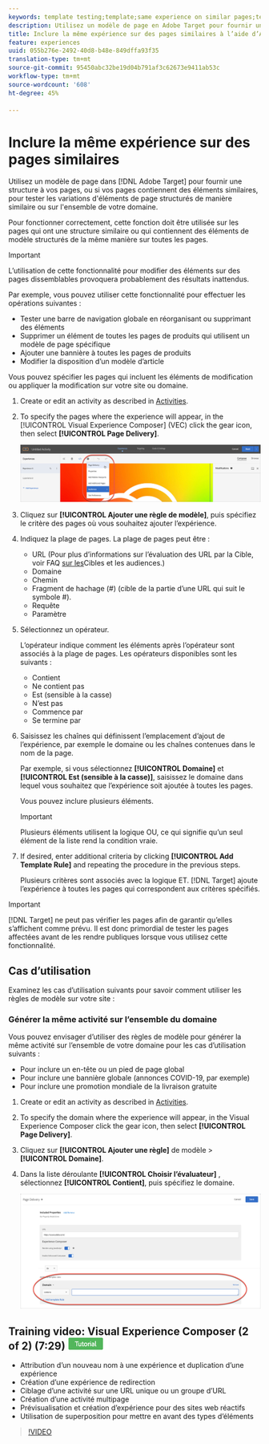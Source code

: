 ```yaml
---
keywords: template testing;template;same experience on similar pages;template test
description: Utilisez un modèle de page en Adobe Target pour fournir une structure à vos pages, ou si vos pages contiennent des éléments similaires, pour tester les variations d’éléments de page structurés de manière similaire.
title: Inclure la même expérience sur des pages similaires à l’aide d’Adobe Target
feature: experiences
uuid: 055b276e-2492-40d8-b48e-849dffa93f35
translation-type: tm+mt
source-git-commit: 95450abc32be19d04b791af3c62673e9411ab53c
workflow-type: tm+mt
source-wordcount: '608'
ht-degree: 45%

---
```



# Inclure la même expérience sur des pages similaires

Utilisez un modèle de page dans [!DNL Adobe Target] pour fournir une structure à vos pages, ou si vos pages contiennent des éléments similaires, pour tester les variations d&#39;éléments de page structurés de manière similaire ou sur l&#39;ensemble de votre domaine.

Pour fonctionner correctement, cette fonction doit être utilisée sur les pages qui ont une structure similaire ou qui contiennent des éléments de modèle structurés de la même manière sur toutes les pages.

>[!IMPORTANT]
>
>L’utilisation de cette fonctionnalité pour modifier des éléments sur des pages dissemblables provoquera probablement des résultats inattendus.

Par exemple, vous pouvez utiliser cette fonctionnalité pour effectuer les opérations suivantes :

* Tester une barre de navigation globale en réorganisant ou supprimant des éléments
* Supprimer un élément de toutes les pages de produits qui utilisent un modèle de page spécifique
* Ajouter une bannière à toutes les pages de produits
* Modifier la disposition d’un modèle d’article

Vous pouvez spécifier les pages qui incluent les éléments de modification ou appliquer la modification sur votre site ou domaine.

1. Create  or edit an activity as described in [Activities](/help/c-activities/activities.md#concept_D317A95A1AB54674BA7AB65C7985BA03).

1. To specify the pages where the experience will appear, in the [!UICONTROL Visual Experience Composer] (VEC) click the gear icon, then select **[!UICONTROL Page Delivery]**.

   ![Icône d’engrenage > Diffusion de page](/help/c-experiences/c-visual-experience-composer/assets/icon-gear.png)

1. Cliquez sur **[!UICONTROL Ajouter une règle de modèle]**, puis spécifiez le critère des pages où vous souhaitez ajouter l’expérience.

1. Indiquez la plage de pages. La plage de pages peut être :

   * URL (Pour plus d’informations sur l’évaluation des URL par la Cible, voir FAQ [sur les](/help/c-target/c-troubleshooting-targets-and-audiences/troubleshooting-targets-and-audiences.md)Cibles et les audiences.)
   * Domaine
   * Chemin
   * Fragment de hachage (#) (cible de la partie d’une URL qui suit le symbole #).
   * Requête
   * Paramètre

1. Sélectionnez un opérateur.

   L’opérateur indique comment les éléments après l’opérateur sont associés à la plage de pages. Les opérateurs disponibles sont les suivants :

   * Contient
   * Ne contient pas
   * Est (sensible à la casse)
   * N’est pas
   * Commence par
   * Se termine par

1. Saisissez les chaînes qui définissent l’emplacement d’ajout de l’expérience, par exemple le domaine ou les chaînes contenues dans le nom de la page.

   Par exemple, si vous sélectionnez **[!UICONTROL Domaine]** et **[!UICONTROL Est (sensible à la casse)]**, saisissez le domaine dans lequel vous souhaitez que l’expérience soit ajoutée à toutes les pages.

   Vous pouvez inclure plusieurs éléments.

   >[!IMPORTANT]
   >
   >Plusieurs éléments utilisent la logique OU, ce qui signifie qu’un seul élément de la liste rend la condition vraie.

1. If desired, enter additional criteria by clicking **[!UICONTROL Add Template Rule]** and repeating the procedure in the previous steps.

   Plusieurs critères sont associés avec la logique ET. [!DNL Target] ajoute l’expérience à toutes les pages qui correspondent aux critères spécifiés.

>[!IMPORTANT]
>
> [!DNL Target] ne peut pas vérifier les pages afin de garantir qu’elles s’affichent comme prévu. Il est donc primordial de tester les pages affectées avant de les rendre publiques lorsque vous utilisez cette fonctionnalité.

## Cas d’utilisation

Examinez les cas d’utilisation suivants pour savoir comment utiliser les règles de modèle sur votre site :

### Générer la même activité sur l’ensemble du domaine

Vous pouvez envisager d’utiliser des règles de modèle pour générer la même activité sur l’ensemble de votre domaine pour les cas d’utilisation suivants :

* Pour inclure un en-tête ou un pied de page global
* Pour inclure une bannière globale (annonces COVID-19, par exemple)
* Pour inclure une promotion mondiale de la livraison gratuite

1. Create or edit an activity as described in [Activities](/help/c-activities/activities.md#concept_D317A95A1AB54674BA7AB65C7985BA03).

1. To specify the domain where the experience will appear, in the Visual Experience Composer click the gear icon, then select **[!UICONTROL Page Delivery]**.

1. Cliquez sur **[!UICONTROL Ajouter une règle]** de modèle > **[!UICONTROL Domaine]**.

1. Dans la liste déroulante **[!UICONTROL Choisir l’évaluateur]** , sélectionnez **[!UICONTROL Contient]**, puis spécifiez le domaine.

   ![Le domaine contient](/help/c-experiences/c-visual-experience-composer/assets/domain-template-rule.png)

## Training video: Visual Experience Composer (2 of 2) (7:29) ![Tutorial badge](/help/assets/tutorial.png)

* Attribution d’un nouveau nom à une expérience et duplication d’une expérience
* Création d’une expérience de redirection
* Ciblage d’une activité sur une URL unique ou un groupe d’URL
* Création d’une activité multipage
* Prévisualisation et création d’expérience pour des sites web réactifs
* Utilisation de superposition pour mettre en avant des types d’éléments

>[!VIDEO](https://video.tv.adobe.com/v/17401)